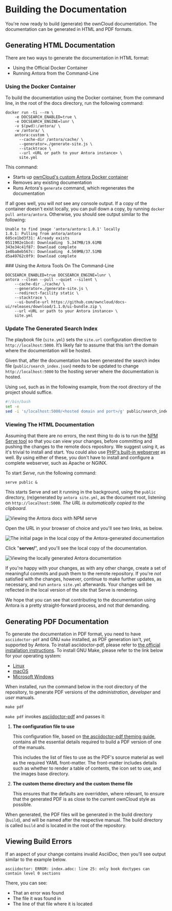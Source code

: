 # Building the Documentation

You're now ready to build (generate) the ownCloud documentation.
The documentation can be generated in HTML and PDF formats.

## Generating HTML Documentation

There are two ways to generate the documentation in HTML format:

- Using the Official Docker Container
- Running Antora from the Command-Line

### Using the Docker Container

To build the documentation using the Docker container, from the command line, in the root of the docs directory, run the following command:

```
docker run -ti --rm \
    -e DOCSEARCH_ENABLED=true \
    -e DOCSEARCH_ENGINE=lunr \
    -v $(pwd):/antora/ \
    -w /antora/ \
    antora:custom \
      --cache-dir /antora/cache/ \
      --generator=./generate-site.js \
      --stacktrace \
      --url <URL or path to your Antora instance> \
      site.yml
```

This command:

- Starts up [ownCloud's custom Antora Docker container](https://hub.docker.com/r/antora/antora/)
- Removes any existing documentation
- Runs Antora's `generate` command, which regenerates the documentation

If all goes well, you will _not_ see any console output.
If a copy of the container doesn't exist locally, you can pull down a copy, by running `docker pull antora/antora`.
Otherwise, you should see output similar to the following:

```console
Unable to find image 'antora/antora:1.0.1' locally
1.0.1: Pulling from antora/antora
605ce1bd3f31: Already exists
0511902e1bcd: Downloading  5.347MB/19.61MB
343e34c41f87: Download complete
1e0ba8eb567c: Downloading  4.569MB/37.51MB
d5a49762c0f9: Download complete
```

### Using the Antora Tools On The Command-Line

```
DOCSEARCH_ENABLED=true DOCSEARCH_ENGINE=lunr \
antora --clean --pull --quiet --silent \
    --cache-dir ./cache/ \
    --generator=./generate-site.js \
    --redirect-facility static \
    --stacktrace \
    --ui-bundle-url https://github.com/owncloud/docs-ui/releases/download/1.1.0/ui-bundle.zip \
    --url <URL or path to your Antora instance> \
    site.yml
```

### Update The Generated Search Index

The playbook file (`site.yml`) sets the `site.url` configuration directive to `http://localhost:5000`.
It’s likely fair to assume that this isn’t the domain where the documentation will be hosted.

Given that, after the documentation has been generated the search index file (`public/search_index.json`) needs to be updated to change `http://localhost:5000` to the hosting server where the documentation is hosted.

Using `sed`, such as in the following example, from the root directory of the project should suffice.

```bash
#!/bin/bash
set -e
sed -i 's/localhost:5000/<hosted domain and port>/g' public/search_index.json
```

### Viewing The HTML Documentation

Assuming that there are no errors, the next thing to do is to run the [NPM Serve tool](https://www.npmjs.com/package/serve) so that you can view your changes, before committing and pushing the changes to the remote docs repository.
We suggest using it, as it's trivial to install and start.
You could also use [PHP's built-in webserver](https://secure.php.net/manual/en/features.commandline.webserver.php) as well.
By using either of these, you don't have to install and configure a complete webserver, such as Apache or NGINX.

To start *Serve*, run the following command:

```
serve public &
```

This starts Serve and set it running in the background, using the `public` directory, (re)generated by `antora site.yml`, as the document root, listening on `http://localhost:5000`.
_The URL is automatically copied to the clipboard._

![Viewing the Antora docs with NPM serve](./images/viewing-the-antora-docs-with-npm-serve.png)

Open the URL in your browser of choice and you'll see two links, as below.

![The initial page in the local copy of the Antora-generated documentation](./images/antora-initial-local-page.png)

Click "**server/**", and you'll see the local copy of the documentation.

![Viewing the locally generated Antora documentation](./images/viewing-the-locally-generated-antora-documentation.png)

If you're happy with your changes, as with any other change, create a set of meaningful commits and push them to the remote repository.
If you're _not_ satisfied with the changes, however, continue to make further updates, as necessary, and run `antora site.yml` afterwards.
Your changes will be reflected in the local version of the site that Serve is rendering.

We hope that you can see that contributing to the documentation using Antora is a pretty straight-forward process, and not _that_ demanding.

## Generating PDF Documentation

To generate the documentation in PDF format, you need to have `asciidoctor-pdf` and GNU `make` installed, as PDF generation isn't, _yet_, supported by Antora.
To install asciidoctor-pdf, please refer to [the official installation instructions](https://asciidoctor.org/docs/asciidoctor-pdf/).
To install GNU Make, please refer to the link below for your operating system:

- [Linux](https://www.cyberciti.biz/faq/howto-installing-gnu-c-compiler-development-environment-on-ubuntu/)
- [macOS](http://brewformulas.org/Make)
- [Microsoft Windows](http://gnuwin32.sourceforge.net/install.html)

When installed, run the command below in the root directory of the repository, to generate PDF versions of the _administration_, _developer_ and _user_ manuals.

```console
make pdf
```

`make pdf` invokes [asciidoctor-pdf](https://github.com/asciidoctor/asciidoctor-pdf) and passes it:

1. **The configuration file to use**

    This configuration file, based on [the asciidoctor-pdf theming guide](https://github.com/asciidoctor/asciidoctor-pdf/blob/master/docs/theming-guide.adoc), contains all the essential details required to build a PDF version of one of the manuals.

    This includes the list of files to use as the PDF's source material as well as the required YAML front-matter. The front-matter includes details such as whether to render a table of contents, the icon set to use, and the images base directory.

2. **The custom theme directory and the custom theme file**

    This ensures that the defaults are overridden, where relevant, to ensure that the generated PDF is as close to the current ownCloud style as possible.

When generated, the PDF files will be generated in the build directory (`build`), and will be named after the respective manual.
The build directory is called `build` and is located in the root of the repository.

## Viewing Build Errors

If an aspect of your change contains invalid AsciiDoc, then you'll see output similar to the example below.

```console
asciidoctor: ERROR: index.adoc: line 25: only book doctypes can contain level 0 sections
```

There, you can see:

- That an error was found
- The file it was found in
- The line of that file where it is located
